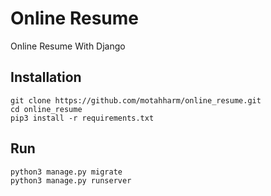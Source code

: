 # Online Resume

Online Resume With Django

Installation
----
    git clone https://github.com/motahharm/online_resume.git
    cd online_resume
    pip3 install -r requirements.txt

Run
----
    python3 manage.py migrate
    python3 manage.py runserver
